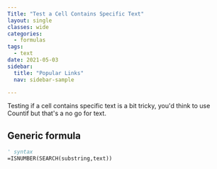```yaml
---
Title: "Test a Cell Contains Specific Text"
layout: single
classes: wide
categories:
  - formulas
tags:
  - text
date: 2021-05-03
sidebar:
  title: "Popular Links"
  nav: sidebar-sample

---
```


Testing if a cell contains specific text is a bit tricky, you'd think to use Countif but that's a no go for text.

## Generic formula 
```vb
' syntax
=ISNUMBER(SEARCH(substring,text))
```
